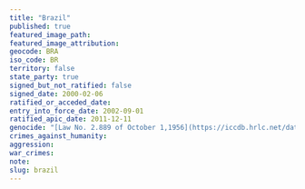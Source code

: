 ```yaml
---
title: "Brazil"
published: true
featured_image_path:
featured_image_attribution:
geocode: BRA
iso_code: BR
territory: false
state_party: true
signed_but_not_ratified: false
signed_date: 2000-02-06
ratified_or_acceded_date:
entry_into_force_date: 2002-09-01
ratified_apic_date: 2011-12-11
genocide: "[Law No. 2.889 of October 1,1956](https://iccdb.hrlc.net/data/doc/522/)"
crimes_against_humanity:
aggression:
war_crimes:
note:
slug: brazil
---
```


